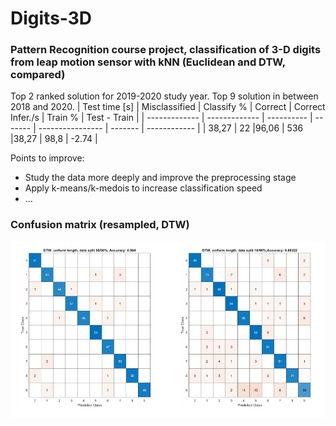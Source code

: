 # Digits-3D
### Pattern Recognition course project, classification of 3-D digits from leap motion sensor with kNN (Euclidean and DTW, compared)

Top 2 ranked solution for 2019-2020 study year. Top 9 solution in between 2018 and 2020.
| Test time [s] | Misclassified | Classify % | Correct | Correct Infer./s | Train % | Test - Train |
| ------------- | ------------- | ---------- | ------- | ---------------- | ------- | ------------ |
| 38,27         | 22            |96,06       |  536    |38,27             |  98,8   | -2.74        |

Points to improve:

- Study the data more deeply and improve the preprocessing stage 
- Apply k-means/k-medois to increase classification speed
- ...

### Confusion matrix (resampled, DTW)
![alt text](https://github.com/pzxocs/Digits-3D/blob/main/confmat.jpg)


